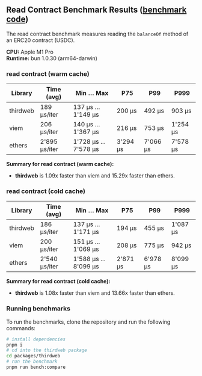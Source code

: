 ## Read Contract Benchmark Results ([benchmark code](./read-contract.ts))

The read contract benchmark measures reading the `balanceOf` method of an ERC20 contract (USDC).

**CPU:** Apple M1 Pro  
**Runtime:** bun 1.0.30 (arm64-darwin)

### read contract (warm cache)

| Library  | Time (avg)    | Min … Max           | P75      | P99      | P999     |
| -------- | ------------- | ------------------- | -------- | -------- | -------- |
| thirdweb | 189 µs/iter   | 137 µs … 1'149 µs   | 200 µs   | 492 µs   | 903 µs   |
| viem     | 206 µs/iter   | 140 µs … 1'367 µs   | 216 µs   | 753 µs   | 1'254 µs |
| ethers   | 2'895 µs/iter | 1'728 µs … 7'578 µs | 3'294 µs | 7'066 µs | 7'578 µs |

**Summary for read contract (warm cache):**

- **thirdweb** is 1.09x faster than viem and 15.29x faster than ethers.

### read contract (cold cache)

| Library  | Time (avg)    | Min … Max           | P75      | P99      | P999     |
| -------- | ------------- | ------------------- | -------- | -------- | -------- |
| thirdweb | 186 µs/iter   | 137 µs … 1'171 µs   | 194 µs   | 455 µs   | 1'087 µs |
| viem     | 200 µs/iter   | 151 µs … 1'069 µs   | 208 µs   | 775 µs   | 942 µs   |
| ethers   | 2'540 µs/iter | 1'588 µs … 8'099 µs | 2'871 µs | 6'978 µs | 8'099 µs |

**Summary for read contract (cold cache):**

- **thirdweb** is 1.08x faster than viem and 13.66x faster than ethers.

### Running benchmarks

To run the benchmarks, clone the repository and run the following commands:

```bash
# install dependencies
pnpm i
# cd into the thirdweb package
cd packages/thirdweb
# run the benchmark
pnpm run bench:compare
```
